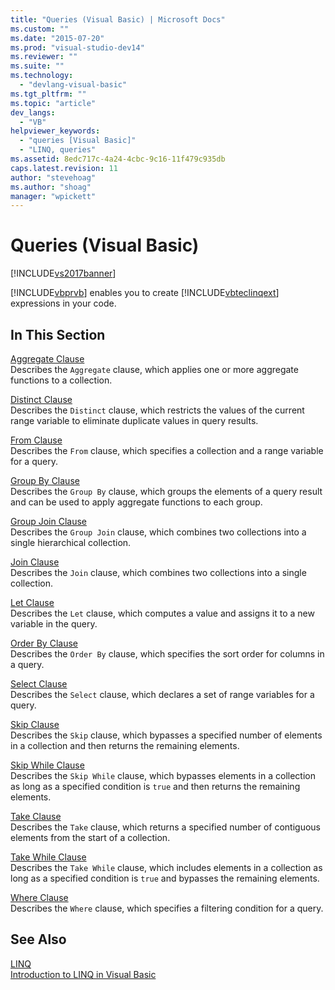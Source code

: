 ```yaml
---
title: "Queries (Visual Basic) | Microsoft Docs"
ms.custom: ""
ms.date: "2015-07-20"
ms.prod: "visual-studio-dev14"
ms.reviewer: ""
ms.suite: ""
ms.technology: 
  - "devlang-visual-basic"
ms.tgt_pltfrm: ""
ms.topic: "article"
dev_langs: 
  - "VB"
helpviewer_keywords: 
  - "queries [Visual Basic]"
  - "LINQ, queries"
ms.assetid: 8edc717c-4a24-4cbc-9c16-11f479c935db
caps.latest.revision: 11
author: "stevehoag"
ms.author: "shoag"
manager: "wpickett"
---
```

# Queries (Visual Basic)
[!INCLUDE[vs2017banner](../../../includes/vs2017banner.md)]

[!INCLUDE[vbprvb](../../../includes/vbprvb-md.md)] enables you to create [!INCLUDE[vbteclinqext](../../../includes/vbteclinqext-md.md)] expressions in your code.  
  
## In This Section  
 [Aggregate Clause](../../../visual-basic/language-reference/queries/aggregate-clause.md)  
 Describes the `Aggregate` clause, which applies one or more aggregate functions to a collection.  
  
 [Distinct Clause](../../../visual-basic/language-reference/queries/distinct-clause.md)  
 Describes the `Distinct` clause, which restricts the values of the current range variable to eliminate duplicate values in query results.  
  
 [From Clause](../../../visual-basic/language-reference/queries/from-clause.md)  
 Describes the `From` clause, which specifies a collection and a range variable for a query.  
  
 [Group By Clause](../../../visual-basic/language-reference/queries/group-by-clause.md)  
 Describes the `Group By` clause, which groups the elements of a query result and can be used to apply aggregate functions to each group.  
  
 [Group Join Clause](../../../visual-basic/language-reference/queries/group-join-clause.md)  
 Describes the `Group Join` clause, which combines two collections into a single hierarchical collection.  
  
 [Join Clause](../../../visual-basic/language-reference/queries/join-clause.md)  
 Describes the `Join` clause, which combines two collections into a single collection.  
  
 [Let Clause](../../../visual-basic/language-reference/queries/let-clause.md)  
 Describes the `Let` clause, which computes a value and assigns it to a new variable in the query.  
  
 [Order By Clause](../../../visual-basic/language-reference/queries/order-by-clause.md)  
 Describes the `Order By` clause, which specifies the sort order for columns in a query.  
  
 [Select Clause](../../../visual-basic/language-reference/queries/select-clause.md)  
 Describes the `Select` clause, which declares a set of range variables for a query.  
  
 [Skip Clause](../../../visual-basic/language-reference/queries/skip-clause.md)  
 Describes the `Skip` clause, which bypasses a specified number of elements in a collection and then returns the remaining elements.  
  
 [Skip While Clause](../../../visual-basic/language-reference/queries/skip-while-clause.md)  
 Describes the `Skip While` clause, which bypasses elements in a collection as long as a specified condition is `true` and then returns the remaining elements.  
  
 [Take Clause](../../../visual-basic/language-reference/queries/take-clause.md)  
 Describes the `Take` clause, which returns a specified number of contiguous elements from the start of a collection.  
  
 [Take While Clause](../../../visual-basic/language-reference/queries/take-while-clause.md)  
 Describes the `Take While` clause, which includes elements in a collection as long as a specified condition is `true` and bypasses the remaining elements.  
  
 [Where Clause](../../../visual-basic/language-reference/queries/where-clause.md)  
 Describes the `Where` clause, which specifies a filtering condition for a query.  
  
## See Also  
 [LINQ](../../../visual-basic/programming-guide/language-features/linq/index.md)   
 [Introduction to LINQ in Visual Basic](../../../visual-basic/programming-guide/language-features/linq/introduction-to-linq.md)